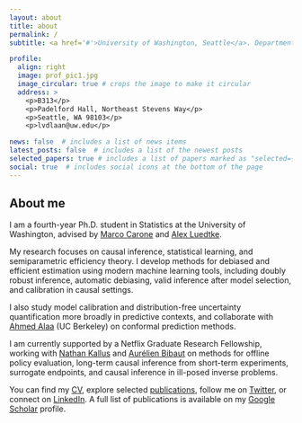 ```yaml
---
layout: about
title: about
permalink: /
subtitle: <a href='#'>University of Washington, Seattle</a>. Department of Statistics

profile:
  align: right
  image: prof_pic1.jpg 
  image_circular: true # crops the image to make it circular
  address: >
    <p>B313</p>
    <p>Padelford Hall, Northeast Stevens Way</p>
    <p>Seattle, WA 98103</p>
    <p>lvdlaan@uw.edu</p>

news: false  # includes a list of news items
latest_posts: false  # includes a list of the newest posts
selected_papers: true # includes a list of papers marked as "selected={true}"
social: true  # includes social icons at the bottom of the page
---
```


## About me

I am a fourth-year Ph.D. student in Statistics at the University of Washington, advised by [Marco Carone](http://faculty.washington.edu/mcarone/about.html) and [Alex Luedtke](http://www.alexluedtke.com).

My research focuses on causal inference, statistical learning, and semiparametric efficiency theory. I develop methods for debiased and efficient estimation using modern machine learning tools, including doubly robust inference, automatic debiasing, valid inference after model selection, and calibration in causal settings.

I also study model calibration and distribution-free uncertainty quantification more broadly in predictive contexts, and collaborate with [Ahmed Alaa](https://vcresearch.berkeley.edu/faculty/ahmed-alaa) (UC Berkeley) on conformal prediction methods.

I am currently supported by a Netflix Graduate Research Fellowship, working with [Nathan Kallus](https://nathankallus.com/) and [Aurélien Bibaut](https://scholar.google.com/citations?user=N_8WC5oAAAAJ&hl=en) on methods for offline policy evaluation, long-term causal inference from short-term experiments, surrogate endpoints, and causal inference in ill-posed inverse problems.

You can find my [CV](https://larsvanderlaan.github.io/cv/), explore selected [publications](https://larsvanderlaan.github.io/publications/), follow me on [Twitter](https://twitter.com/LarsvanderLaan3), or connect on [LinkedIn](https://www.linkedin.com/in/lars-van-der-laan-32367615b/). A full list of publications is available on my [Google Scholar](https://scholar.google.com/citations?user=0bwP0i4AAAAJ&hl=en) profile.
